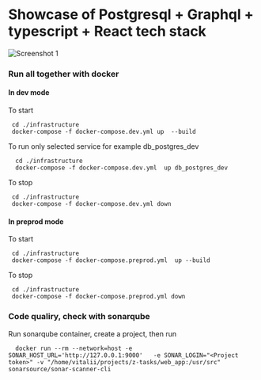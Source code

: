 # Showcase of Postgresql + Graphql + typescript + React tech stack

![Screenshot 1](screenshots/1.PNG?raw=true )


### Run all together with docker

#### In dev mode
To start
```
 cd ./infrastructure
 docker-compose -f docker-compose.dev.yml up  --build 
```
To run only selected service for example db_postgres_dev
```
  cd ./infrastructure
  docker-compose -f docker-compose.dev.yml  up db_postgres_dev
```
To stop
```
 cd ./infrastructure
 docker-compose -f docker-compose.dev.yml down
```

#### In preprod mode
To start
```
 cd ./infrastructure
 docker-compose -f docker-compose.preprod.yml  up --build
```
To stop
```
 cd ./infrastructure
 docker-compose -f docker-compose.preprod.yml down
```



### Code qualiry, check with sonarqube
Run sonarqube container, create a project, then run 
```
  docker run --rm --network=host -e SONAR_HOST_URL='http://127.0.0.1:9000'   -e SONAR_LOGIN="<Project token>" -v "/home/vitalii/projects/z-tasks/web_app:/usr/src" sonarsource/sonar-scanner-cli

```